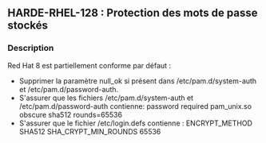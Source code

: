 ## HARDE-RHEL-128 : Protection des mots de passe stockés

### Description

Red Hat 8 est partiellement conforme par défaut :
 - Supprimer la paramètre null_ok si présent dans /etc/pam.d/system-auth et /etc/pam.d/password-auth.
 - S'assurer que les fichiers /etc/pam.d/system-auth et /etc/pam.d/password-auth contienne:
    password required pam_unix.so obscure sha512 rounds=65536
 - S'assurer que le fichier /etc/login.defs contienne : 
  ENCRYPT_METHOD SHA512
  SHA_CRYPT_MIN_ROUNDS 65536

